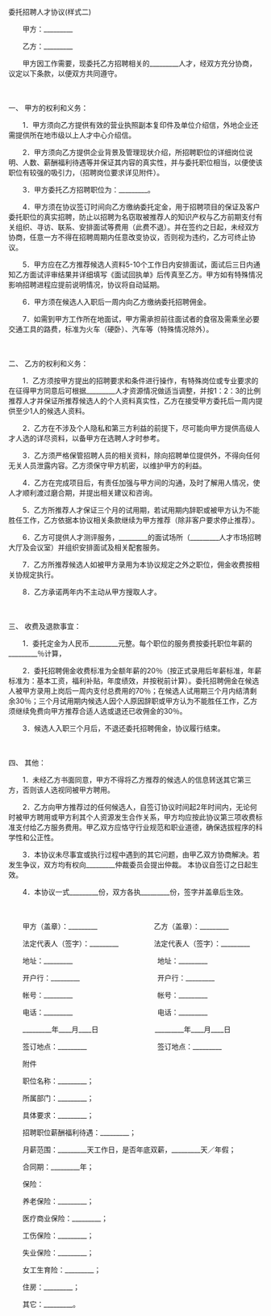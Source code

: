 



委托招聘人才协议(样式二)



 

　　甲方：_________　　

　　乙方：_________　　

　　甲方因工作需要，现委托乙方招聘相关的_________人才，经双方充分协商，议定以下条款，以便双方共同遵守。

　　

一、
甲方的权利和义务：

　　1．甲方须向乙方提供有效的营业执照副本复印件及单位介绍信，外地企业还需提供所在地市级以上人才中心介绍信。

　　2．甲方须向乙方提供企业背景及管理现状介绍，所招聘职位的详细岗位说明、人数、薪酬福利待遇等并保证其内容的真实性，并与委托职位相当，以便使该职位有较强的吸引力，（招聘岗位要求详见附件）。

　　3．甲方委托乙方招聘职位为：_________。

　　4．甲方须在协议签订时间向乙方缴纳委托定金，用于招聘项目的保证及客户委托职位的真实招聘，防止以招聘为名窃取被推荐人的知识产权与乙方前期支付有关组织、寻访、联系、安排面试等费用（此费不退）。并在签约之日起，未经双方协商，任意一方不得在招聘周期内任意改变协议，否则视为违约，乙方可终止协议。

　　5．甲方应在乙方推荐候选人资料5-10个工作日内安排面试，面试后三日内通知乙方面试评审结果并详细填写《面试回执单》后传真至乙方。甲方如有特殊情况影响招聘进程应提前说明情况，协议将自动延期。

　　6．甲方须在候选人入职后一周内向乙方缴纳委托招聘佣金。

　　7．如需到甲方工作所在地面试，甲方需承担前往面试者的食宿及需乘坐必要交通工具的路费，标准为火车（硬卧）、汽车等（特殊情况除外）。

　　

二、
乙方的权利和义务：

　　1．乙方须按甲方提出的招聘要求和条件进行操作，有特殊岗位或专业要求的在征得甲方同意后可根据_________人才资源情况做适当调整，并按1：2：3的比例推荐人才并保证所推荐候选人的个人资料真实性，乙方在接受甲方委托后一周内提供至少1人的候选人资料。

　　2．乙方在不涉及个人隐私和第三方利益的前提下，尽可能向甲方提供高级人才人选的详尽资料，以备甲方在选聘人才时参考。

　　3．乙方须严格保管招聘人员的相关资料，除向招聘单位提供外，不得向任何无关人员泄露内容。乙方须保守甲方机密，以维护甲方的利益。

　　4．乙方在完成项目后，有责任加强与甲方间的沟通，及时了解用人情况，使人才顺利渡过磨合期，并提出相关建议和咨询。

　　5．乙方所推荐人才保证三个月的试用期，若试用期内辞职或被甲方认为不能胜任工作，乙方依据本协议相关条款继续为甲方推荐（除非客户要求停止推荐）。

　　6．乙方可提供人才测评服务，_________的面试场所（_________人才市场招聘大厅及会议室）并组织安排面试及相关配套服务。

　　7．乙方所推荐候选人如被甲方录用为本协议规定之外之职位，佣金收费按相关协规定执行。

　　8．乙方承诺两年内不主动从甲方搜取人才。

　　

三、
收费及退款事宜：

　　1．委托定金为人民币_________元整。每个职位的服务费按委托职位年薪的_________％计算，

　　2．委托招聘佣金收费标准为全额年薪的20％（按正式录用后年薪标准，年薪标准为：基本工资，福利补贴，年度绩效，并按税前计算）。委托招聘佣金在候选人被甲方录用上岗后一周内支付总费用的70％；在候选人试用期三个月内结清剩余30％；三个月试用期内候选人因个人原因辞职或甲方认为不能胜任工作，乙方须继续免费向甲方推荐合适人选或退还已收佣金的30％。

　　3．候选人入职三个月后，不退还委托招聘佣金，协议履行结束。

　　

四、
其他：

　　1．未经乙方书面同意，甲方不得将乙方推荐的候选人的信息转送其它第三方，否则该人选视同被甲方聘用。

　　2．乙方向甲方推荐过的任何候选人，自签订协议时间起2年时间内，无论何时被甲方聘用或甲方利其个人资源发生合作关系，甲方均应按此协议第三项收费标准支付给乙方服务费用。甲乙双方应恪守行业规范和职业道德，确保选拔程序的科学性和公正性。

　　3．本协议未尽事宜或执行过程中遇到的其它问题，由甲乙双方协商解决。若发生争议，双方均有权向_________仲裁委员会提出仲裁。 本协议自签订之日起生效。

　　4．本协议一式_________份，双方各执_________份，签字并盖章后生效。　

　　　

　　甲方（盖章）：_________　　　　　　　　乙方（盖章）：_________　　

　　法定代表人（签字）：_________　　　　　法定代表人（签字）：_________　　

　　地址：_________　　　　　　　　　　　　地址：_________　　

　　开户行：_________　　　　　　　　　　　开户行：_________　　

　　帐号：_________　　　　　　　　　　　　帐号：_________　　

　　电话：_________　　　　　　　　　　　　电话：_________　　

　　_________年____月____日　　　　　　　　_________年____月____日　　

　　签订地点：_________　　　　　　　　　　签订地点：_________　　

　　附件　　

　　职位名称：_________；　　

　　所属部门：_________；　　

　　具体要求：_________；　　

　　招聘职位薪酬福利待遇：_________；　　

　　月薪范围：_________天工作日，是否年底双薪，_________天／年假；　　

　　合同期：_________年；　　

　　保险：

　　养老保险：_________；

　　医疗商业保险：_________；

　　工伤保险：_________；

　　失业保险：_________；

　　女工生育险：_________；　　

　　住房：_________；　　

　　其它：_________。